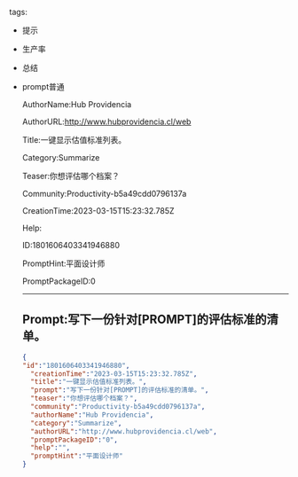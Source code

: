   tags: 
- 提示
- 生产率
- 总结
- prompt普通

  AuthorName:Hub Providencia

  AuthorURL:http://www.hubprovidencia.cl/web

  Title:一键显示估值标准列表。

  Category:Summarize

  Teaser:你想评估哪个档案？

  Community:Productivity-b5a49cdd0796137a

  CreationTime:2023-03-15T15:23:32.785Z

  Help:

  ID:1801606403341946880

  PromptHint:平面设计师

  PromptPackageID:0

  ---

  ## Prompt:写下一份针对[PROMPT]的评估标准的清单。

  ```json
  {
  "id":"1801606403341946880",
    "creationTime":"2023-03-15T15:23:32.785Z",
    "title":"一键显示估值标准列表。",
    "prompt":"写下一份针对[PROMPT]的评估标准的清单。",
    "teaser":"你想评估哪个档案？",
    "community":"Productivity-b5a49cdd0796137a",
    "authorName":"Hub Providencia",
    "category":"Summarize",
    "authorURL":"http://www.hubprovidencia.cl/web",
    "promptPackageID":"0",
    "help":"",
    "promptHint":"平面设计师"
  }
  ```
